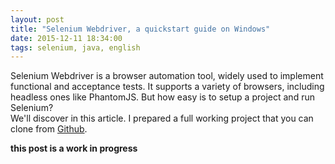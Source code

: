 ```yaml
---
layout: post
title: "Selenium Webdriver, a quickstart guide on Windows"
date: 2015-12-11 18:34:00
tags: selenium, java, english
---
```

Selenium Webdriver is a browser automation tool, widely used to implement functional and acceptance tests. It supports a variety of browsers, including headless ones like PhantomJS.
But how easy is to setup a project and run Selenium?  
We'll discover in this article. I prepared a full working project that you can clone from [Github](https://github.com/darugnaa/selenium-windows-quickstart/).

**this post is a work in progress**
